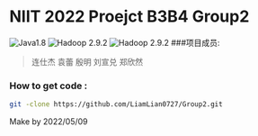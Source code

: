 NIIT 2022 Proejct B3B4 Group2
===
![Java1.8](https://img.shields.io/badge/Java-1.8-blue.svg)
![Hadoop 2.9.2](https://img.shields.io/badge/Hadoop-2.9.2-green.svg)
![Hadoop 2.9.2](https://img.shields.io/badge/Hive-2.3.8-green.svg)
###项目成员: 
>连仕杰
 袁蕾
 殷明
 刘宣兑
 郑欣然

### How to get code : 
>
```bash 
git -clone https://github.com/LiamLian0727/Group2.git
```
>
Make by 2022/05/09




